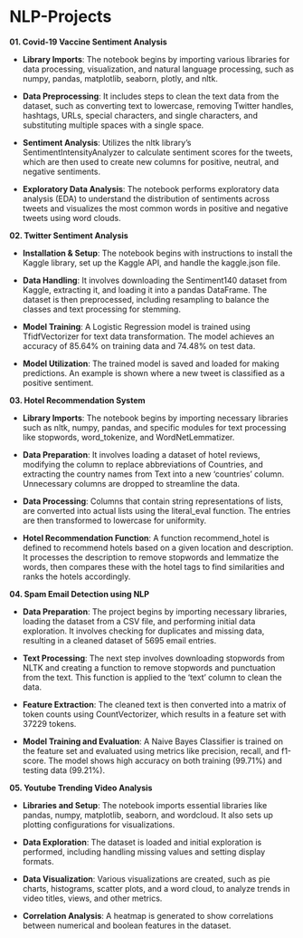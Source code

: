 # NLP-Projects

**01. Covid-19 Vaccine Sentiment Analysis**

- **Library Imports**: The notebook begins by importing various libraries for data processing, visualization, and natural language processing, such as numpy, pandas, matplotlib, seaborn, plotly, and nltk.

- **Data Preprocessing**: It includes steps to clean the text data from the dataset, such as converting text to lowercase, removing Twitter handles, hashtags, URLs, special characters, and single characters, and substituting multiple spaces with a single space.

- **Sentiment Analysis**: Utilizes the nltk library’s SentimentIntensityAnalyzer to calculate sentiment scores for the tweets, which are then used to create new columns for positive, neutral, and negative sentiments.

- **Exploratory Data Analysis**: The notebook performs exploratory data analysis (EDA) to understand the distribution of sentiments across tweets and visualizes the most common words in positive and negative tweets using word clouds.

**02. Twitter Sentiment Analysis**

- **Installation & Setup**: The notebook begins with instructions to install the Kaggle library, set up the Kaggle API, and handle the kaggle.json file. 

- **Data Handling**: It involves downloading the Sentiment140 dataset from Kaggle, extracting it, and loading it into a pandas DataFrame. The dataset is then preprocessed, including resampling to balance the classes and text processing for stemming.

- **Model Training**: A Logistic Regression model is trained using TfidfVectorizer for text data transformation. The model achieves an accuracy of 85.64% on training data and 74.48% on test data.

- **Model Utilization**: The trained model is saved and loaded for making predictions. An example is shown where a new tweet is classified as a positive sentiment.

**03. Hotel Recommendation System**

- **Library Imports**: The notebook begins by importing necessary libraries such as nltk, numpy, pandas, and specific modules for text processing like stopwords, word_tokenize, and WordNetLemmatizer.

- **Data Preparation**: It involves loading a dataset of hotel reviews, modifying the column to replace abbreviations of Countries, and extracting the country names from Text into a new ‘countries’ column. Unnecessary columns are dropped to streamline the data.

- **Data Processing**: Columns that contain string representations of lists, are converted into actual lists using the literal_eval function. The entries are then transformed to lowercase for uniformity.

- **Hotel Recommendation Function**: A function recommend_hotel is defined to recommend hotels based on a given location and description. It processes the description to remove stopwords and lemmatize the words, then compares these with the hotel tags to find similarities and ranks the hotels accordingly.

**04. Spam Email Detection using NLP**

- **Data Preparation**: The project begins by importing necessary libraries, loading the dataset from a CSV file, and performing initial data exploration. It involves checking for duplicates and missing data, resulting in a cleaned dataset of 5695 email entries.

- **Text Processing**: The next step involves downloading stopwords from NLTK and creating a function to remove stopwords and punctuation from the text. This function is applied to the ‘text’ column to clean the data.

- **Feature Extraction**: The cleaned text is then converted into a matrix of token counts using CountVectorizer, which results in a feature set with 37229 tokens.

- **Model Training and Evaluation**: A Naive Bayes Classifier is trained on the feature set and evaluated using metrics like precision, recall, and f1-score. The model shows high accuracy on both training (99.71%) and testing data (99.21%).

**05. Youtube Trending Video Analysis**

- **Libraries and Setup**: The notebook imports essential libraries like pandas, numpy, matplotlib, seaborn, and wordcloud. It also sets up plotting configurations for visualizations.

- **Data Exploration**: The dataset is loaded and initial exploration is performed, including handling missing values and setting display formats.

- **Data Visualization**: Various visualizations are created, such as pie charts, histograms, scatter plots, and a word cloud, to analyze trends in video titles, views, and other metrics.

- **Correlation Analysis**: A heatmap is generated to show correlations between numerical and boolean features in the dataset.
